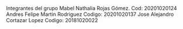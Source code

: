 Integrantes del grupo
Mabel Nathalia Rojas Gómez.     Cod:    20201020124
Andres Felipe Martin Rodriguez  Codigo: 20201020137
Jose Alejandro Cortazar Lopez   Codigo: 20181020022

